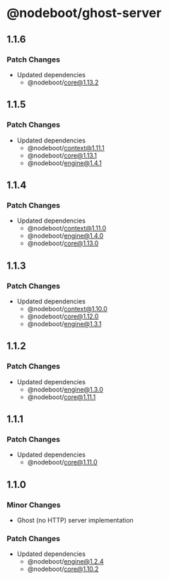 # @nodeboot/ghost-server

## 1.1.6

### Patch Changes

-   Updated dependencies
    -   @nodeboot/core@1.13.2

## 1.1.5

### Patch Changes

-   Updated dependencies
    -   @nodeboot/context@1.11.1
    -   @nodeboot/core@1.13.1
    -   @nodeboot/engine@1.4.1

## 1.1.4

### Patch Changes

-   Updated dependencies
    -   @nodeboot/context@1.11.0
    -   @nodeboot/engine@1.4.0
    -   @nodeboot/core@1.13.0

## 1.1.3

### Patch Changes

-   Updated dependencies
    -   @nodeboot/context@1.10.0
    -   @nodeboot/core@1.12.0
    -   @nodeboot/engine@1.3.1

## 1.1.2

### Patch Changes

-   Updated dependencies
    -   @nodeboot/engine@1.3.0
    -   @nodeboot/core@1.11.1

## 1.1.1

### Patch Changes

-   Updated dependencies
    -   @nodeboot/core@1.11.0

## 1.1.0

### Minor Changes

-   Ghost (no HTTP) server implementation

### Patch Changes

-   Updated dependencies
    -   @nodeboot/engine@1.2.4
    -   @nodeboot/core@1.10.2
